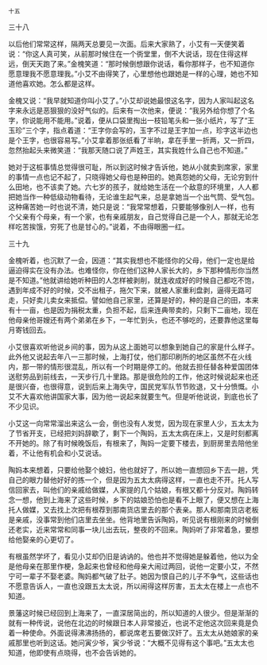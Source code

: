     十五 

   三十八

   以后他们常常这样，隔两天总要见一次面。后来大家熟了，小艾有一天便笑着说：“你这人真可笑，从前那时候住在一个衖堂里，倒不大说话，现在住得这样远，倒天天跑了来。”金槐笑道：“那时候倒想跟你说话，看你那样子，也不知道你愿意理我不愿意理我。”小艾不由得笑了，心里想他也跟她是一样的心理，她也不知道他喜欢她。怎么都是这样。

   金槐又说：“我早就知道你叫小艾了。”小艾却说她最恨这名字，因为人家叫起这名字来永远是恶狠狠的没好气似的。后来有一次他来，便说：“我另外给你想了个名字，你说能用不能用。”说着，便从口袋里掏出一枝铅笔头和一张小纸片，写了“王玉珍”三个字，指点着道：“王字你会写的，玉字不过是王字加一点，珍字这半边也是个王字，也很容易写。”小艾拿着那张纸看了半晌，拿在手里一折两，又一折四，忽然抬起头来微笑道：“我那天随口说了声姓王，其实我姓什么自己也不知道。”

   她对于这桩事情总觉得很可耻，所以到这时候才告诉他，她从小就卖到席家，家里的事情一点也记不起了，只晓得她父母也是种田的。她真怨她的父母，无论穷到什么田地，也不该卖了她。六七岁的孩子，就给她生活在一个敌意的环境里，人人都把她当作一种低级动物看待，无论谁生起气来，总是拿她当一个出气筒、受气包。这种痛苦她一时也说不清，她只是说：“我常常想着，只要能够像别人一样，也有个父亲有个母亲，有一个家，也有亲戚朋友，自己觉得自己是一个人，那就无论怎样吃苦挨饿，穷死了也是甘心的。”说着，不由得眼圈一红。

   三十九

   金槐听着，也沉默了一会，因道：“其实我想也不能怪你的父母，他们一定也是给逼迫得实在没有办法。也难怪你，你在他们这种人家长大的，乡下那种情形你当然是不知道。”他就讲给她听种田的人怎样被剥削，就连收成好的时候自己都吃不饱，遇到年成不好的时候，交不出租子，拖欠下来，就被人家重利盘剥，逼得无路可走，只好卖儿卖女来抵偿。譬如他自己家里，还算是好的，种的是自己的田，本来有十一亩，也是因为捐税太重，负担不起，后来连典带卖的，只剩下二亩地，现在他母亲他哥嫂还有两个弟弟在乡下，一年忙到头，也还不够吃的，还要靠他这里每月寄钱回去。

   小艾很喜欢听他说乡间的事，因为从这上面她可以想象到她自己的家是什么样子。此外他又说起去年八一三那时候，上海打仗，他们那印刷所的地区虽然不在火线内，那一带的情形很混乱，所以有一个时期是停工的。他就去担任替各种爱国团体送慰劳品到前线去，一天步行几十里路。那是很危险的工作，他这时候说起来也还是很兴奋，也很得意，说到后来上海失守，国民党军队节节败退，又十分愤慨。小艾不大喜欢他讲国家大事，因为他一说起来就要生气。但是听他说说，到底也长了不少见识。

   小艾这一向常常溜出来这么一会，倒也没有人发觉，因为现在家里人少，五太太为了节省开支，已经把刘妈辞歇了，剩下一个陶妈，五太太病在床上，又是时刻都离不开她的。除了有时候晚饭后，有根来了，陶妈一定要下楼去，到厨房里去陪他坐着，不让他有机会和小艾说话。

   陶妈本来想着，只要给他娶个媳妇，他也就好了，所以她一直想回乡下去一趟，凭自己的眼力替他好好的拣一个，但是因为五太太病得这样，一直也走不开。托人写信回家去，叫他们的亲戚给做媒，人家提的几个姑娘，有根又都十分反对。陶妈转念一想，他到上海来了这些时候，乡下的姑娘恐怕也是看不上眼了，便又想在上海托人做媒，又去找上次把有根荐到那南货店里去的那个表亲。那人和那南货店老板是亲戚，没事常到他们店里去坐坐。他背地里告诉陶妈，听见说有根刚来的时候倒还老实，近来常常和同事一块儿出去玩，整夜的不回来。陶妈听了非常着急，要想给他娶亲的心更切了。

   有根虽然学坏了，看见小艾却仍旧是讷讷的。他也并不觉得她是躲着他，他以为全是他母亲在那里作梗，急起来也曾经和他母亲大闹过两回，说他一定要小艾，不然宁可一辈子不娶老婆。陶妈都气破了肚子。她因为恨自己的儿子不争气，这些话也不愿意告诉人，一直也没跟五太太说，所以闹得这样厉害，五太太在楼上一点也不知道。

   景藩这时候已经回到上海来了，一直深居简出的，所以知道的人很少。但是渐渐的就有一种传说，说他在北边的时候跟日本人非常接近，也说不定他这次回来竟是负着一种使命。外面说得沸沸扬扬的，都说席老五要做汉奸了。五太太从她娘家的亲戚那里也听到这话。她问寅少爷，寅少爷说：“大概不见得有这个事吧。”五太太也知道，他即使有点晓得，也不会告诉她的。

